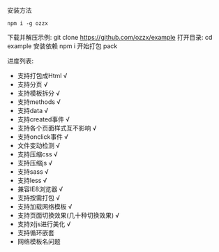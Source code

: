 安装方法

```
npm i -g ozzx
```

下载并解压示例:
git clone https://github.com/ozzx/example
打开目录:
cd example
安装依赖
npm i
开始打包
pack

进度列表:

* 支持打包成Html                                                √
* 支持分页                                                      √
* 支持模板拆分                                                  √
* 支持methods                                                  √
* 支持data                                                      √
* 支持created事件                                               √
* 支持各个页面样式互不影响                                       √
* 支持onclick事件                                               √
* 文件变动检测                                                   √
* 支持压缩css                                                   √
* 支持压缩js                                                    √
* 支持sass                                                      √
* 支持less                                                      √
* 兼容IE8浏览器                                                  √
* 支持按需打包                                                   √
* 支持加载网络模板                                               √
* 支持页面切换效果(几十种切换效果)                                 √
* 支持对js进行美化                                                √
* 支持循环嵌套
* 网络模板名问题
